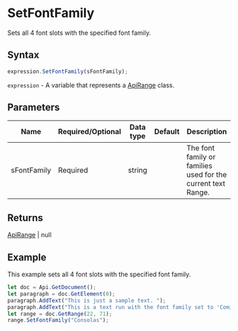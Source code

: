 # SetFontFamily

Sets all 4 font slots with the specified font family.

## Syntax

```javascript
expression.SetFontFamily(sFontFamily);
```

`expression` - A variable that represents a [ApiRange](../ApiRange.md) class.

## Parameters

| **Name** | **Required/Optional** | **Data type** | **Default** | **Description** |
| ------------- | ------------- | ------------- | ------------- | ------------- |
| sFontFamily | Required | string |  | The font family or families used for the current text Range. |

## Returns

[ApiRange](../../ApiRange/ApiRange.md) \| null

## Example

This example sets all 4 font slots with the specified font family.

```javascript editor-
let doc = Api.GetDocument();
let paragraph = doc.GetElement(0);
paragraph.AddText("This is just a sample text. ");
paragraph.AddText("This is a text run with the font family set to 'Comic Sans MS'.");
let range = doc.GetRange(22, 71);
range.SetFontFamily("Consolas");
```
